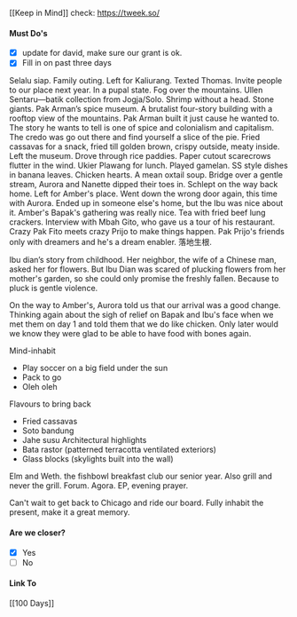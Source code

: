 [[Keep in Mind]]
check: https://tweek.so/
#### Must Do's
- [x] update for david, make sure our grant is ok.
- [x] Fill in on past three days

Selalu siap. Family outing. Left for Kaliurang. Texted Thomas. Invite people to our place next year. In a pupal state. Fog over the mountains. Ullen Sentaru—batik collection from Jogja/Solo. Shrimp without a head. Stone giants. Pak Arman’s spice museum. A brutalist four-story building with a rooftop view of the mountains. Pak Arman built it just cause he wanted to. The story he wants to tell is one of spice and colonialism and capitalism. The credo was go out there and find yourself a slice of the pie. Fried cassavas for a snack, fried till golden brown, crispy outside, meaty inside. Left the museum. Drove through rice paddies. Paper cutout scarecrows flutter in the wind. Ukier Plawang for lunch. Played gamelan. SS style dishes in banana leaves. Chicken hearts. A mean oxtail soup. Bridge over a gentle stream, Aurora and Nanette dipped their toes in. Schlept on the way back home. Left for Amber's place. Went down the wrong door again, this time with Aurora. Ended up in someone else's home, but the Ibu was nice about it. Amber's Bapak's gathering was really nice. Tea with fried beef lung crackers. Interview with Mbah Gito, who gave us a tour of his restaurant. Crazy Pak Fito meets crazy Prijo to make things happen. Pak Prijo's friends only with dreamers and he's a dream enabler. 落地生根.

Ibu dian’s story from childhood. Her neighbor, the wife of a Chinese man, asked her for flowers. But Ibu Dian was scared of plucking flowers from her mother's garden, so she could only promise the freshly fallen. Because to pluck is gentle violence. 

On the way to Amber's, Aurora told us that our arrival was a good change. Thinking again about the sigh of relief on Bapak and Ibu's face when we met them on day 1 and told them that we do like chicken. Only later would we know they were glad to be able to have food with bones again. 

Mind-inhabit
- Play soccer on a big field under the sun
- Pack to go 
- Oleh oleh

Flavours to bring back
- Fried cassavas
- Soto bandung 
- Jahe susu
Architectural highlights
- Bata rastor (patterned terracotta ventilated exteriors)
- Glass blocks (skylights built into the wall)

Elm and Weth. the fishbowl breakfast club our senior year. Also grill and never the grill. Forum. Agora. EP, evening prayer.

Can't wait to get back to Chicago and ride our board. Fully inhabit the present, make it a great memory.
#### Are we closer?
- [x] Yes
- [ ] No
#### Link To
[[100 Days]]